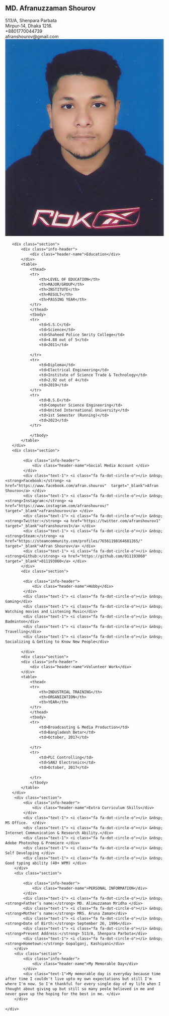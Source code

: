<!doctype html>
<html lang="en">
<head>
    <meta charset="UTF-8">
    <meta name="viewport"
          content="width=device-width, user-scalable=no, initial-scale=1.0, maximum-scale=1.0, minimum-scale=1.0">
    <meta http-equiv="X-UA-Compatible" content="ie=edge">
    <title>MD. Afranuzzaman Shourov || Portfolio</title>
    <link href="https://fonts.googleapis.com/css?family=Ubuntu:400,500&display=swap" rel="stylesheet">
    <link rel="stylesheet" href="style.css">
    <link href="https://maxcdn.bootstrapcdn.com/font-awesome/4.7.0/css/font-awesome.min.css" rel="stylesheet">
</head>
<body>
<div class="full-body">
    <div class="container">
        <div class="info-section">
            <div class="width-50">
                <h2 class="name">MD. Afranuzzaman Shourov</h2>
                <div class="text-1">513/A, Shenpara Parbata</div>
                <div class="text-1">Mirpur-14, Dhaka 1216.</div>
                <div class="text-1"> <i class="fa fa-phone"></i>  +8801770044739</div>
                <div class="text-1"> <i class="fa fa-envelope"></i> afranshourov@gmail.com</div>
            </div>
            <div class="width-50">
                <div class="profile-img">
                    <img src="afran.jpg" alt="">
                </div>
            </div>
        </div>
       
       <div class="section">
           <div class="info-header">
               <div class="header-name">Education</div>
           </div>
           <table>
               <thead>
               <tr>
                   <th>LEVEL OF EDUCATION</th>
                   <th>MAJOR/GROUP</th>
                   <th>INSTITUTE</th>
                   <th>RESULT</th>
                   <th>PASSING YEAR</th>
               </tr>
               </thead>
               <tbody>
               <tr>
                   <td>S.S.C</td>
                   <td>Science</td>
                   <td>Shaheed Police Smrity College</td>
                   <td>4.88 out of 5</td>
                   <td>2011</td>

               </tr>
               <tr>
                   <td>Diploma</td>
                   <td>Electrical Engineering</td>
                   <td>Institute of Science Trade & Technology</td>
                   <td>2.92 out of 4</td>
                   <td>2019</td>
               </tr>
               <tr>
                   <td>B.S.E</td>
                   <td>Computer Science Engineering</td>
                   <td>United International University</td>
                   <td>1st Semester (Running)</td>
                   <td>2023</td>
               </tr>

               </tbody>
           </table>
       </div>
       <div class="section">

            <div class="info-header">
                <div class="header-name">Social Media Account </div>
            </div>
            <div class="text-1"> <i class="fa fa-dot-circle-o"></i> &nbsp;	<strong>Facebook:</strong> <a href="https://www.facebook.com/afran.shourov"  target="_blank">Afran Shourov</a> </div>
            <div class="text-1"> <i class="fa fa-dot-circle-o"></i> &nbsp;	<strong>Instagram:</strong> <a href="https://www.instagram.com/afranshourov/"  target="_blank">afranshourov</a> </div>
            <div class="text-1"> <i class="fa fa-dot-circle-o"></i> &nbsp;	<strong>Twitter:</strong> <a href="https://twitter.com/afranshourov1"  target="_blank">afranshourov1</a> </div>
            <div class="text-1"> <i class="fa fa-dot-circle-o"></i> &nbsp;	<strong>Steam:</strong> <a href="https://steamcommunity.com/profiles/76561198164681265/"  target="_blank">Afran Shourov</a> </div>
            <div class="text-1"> <i class="fa fa-dot-circle-o"></i> &nbsp;	<strong>Github:</strong> <a href="https://github.com/011193060"  target="_blank">011193060</a> </div>
           </div>
           <div class="section">

            <div class="info-header">
                <div class="header-name">Hobby</div>
            </div>
            <div class="text-1"> <i class="fa fa-dot-circle-o"></i> &nbsp;	Gaming</div>
            <div class="text-1"> <i class="fa fa-dot-circle-o"></i> &nbsp;	Watching movies and Listening Music</div>
            <div class="text-1"> <i class="fa fa-dot-circle-o"></i> &nbsp;	Badminton</div>
            <div class="text-1"> <i class="fa fa-dot-circle-o"></i> &nbsp;	Travelling</div>
            <div class="text-1"> <i class="fa fa-dot-circle-o"></i> &nbsp;	Socializing & Getting to Know New People</div>
            
           </div>
           <div class="section">
           <div class="info-header">
               <div class="header-name">Volunteer Work</div>
           </div>
           <table>
               <thead>
               <tr>
                   <th>INDUSTRIAL TRAINING</th>
                   <th>ORGANIZATION</th>
                   <th>YEAR</th>
               </tr>
               </thead>
               <tbody>
               <tr>
                   <td>Broadcasting & Media Production</td>
                   <td>Bangladesh Betar</td>
                   <td>October, 2017</td>
                   
               </tr>
               <tr>
                   <td>PLC Controlling</td>
                   <td>SANJ Electronics</td>
                   <td>October, 2017</td>
                   
               </tr>
               </tbody>
           </table>
       </div>
        <div class="section">
            <div class="info-header">
                <div class="header-name">Extra Curriculum Skills</div>
            </div>
            <div class="text-1"> <i class="fa fa-dot-circle-o"></i> &nbsp;	 MS Office.  </div>
            <div class="text-1"> <i class="fa fa-dot-circle-o"></i> &nbsp;	 Internet Communication & Research Ability.</div>
            <div class="text-1"> <i class="fa fa-dot-circle-o"></i> &nbsp;	 Adobe Photoshop & Premiere </div>
            <div class="text-1"> <i class="fa fa-dot-circle-o"></i> &nbsp;	 Self Developing </div>
            <div class="text-1"> <i class="fa fa-dot-circle-o"></i> &nbsp;	 Good typing ability (40+ WPM) </div>
        </div>
        <div class="section">

            <div class="info-header">
                <div class="header-name">PERSONAL INFORMATION</div>
            </div>
            <div class="text-1"> <i class="fa fa-dot-circle-o"></i> &nbsp;	<strong>Father’s name:</strong> MD. Alimuzzaman Mridha </div>
            <div class="text-1"> <i class="fa fa-dot-circle-o"></i> &nbsp;	<strong>Mother’s name:</strong> MRS. Aruna Zaman</div>
            <div class="text-1"> <i class="fa fa-dot-circle-o"></i> &nbsp;	<strong>Date of Birth:</strong> September 26, 1996</div>
            <div class="text-1"> <i class="fa fa-dot-circle-o"></i> &nbsp;	<strong>Present Address:</strong> 513/A, Shenpara Parbota</div>
            <div class="text-1"> <i class="fa fa-dot-circle-o"></i> &nbsp;	<strong>Hometown:</strong> Gopalganj, Kashiyani</div>
        </div>
        <div class="section">
            <div class="info-header">
                <div class="header-name">My Memorable Day</div>
            </div>
            <div class="text-1">My memorable day is everyday because time after time I couldn't live upto my own expectations but still I'm where I'm now. So I'm thankful for every single day of my life when I thought about giving up but still so many peole believed in me and never gave up the hoping for the best in me. </div>
        </div>

    </div>
</div>
</body>
</html>
